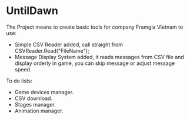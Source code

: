 # UntilDawn
The Project means to create basic tools for company Framgia Vietnam to use:

- Simple CSV Reader added, call straight from CSVReader.Read("FileName");
- Message Display System added, it reads messages from CSV file and display orderly in game,
you can skip message or adjust message speed.

To do lists:
- Game devices manager.
- CSV download.
- Stages manager.
- Animation manager.